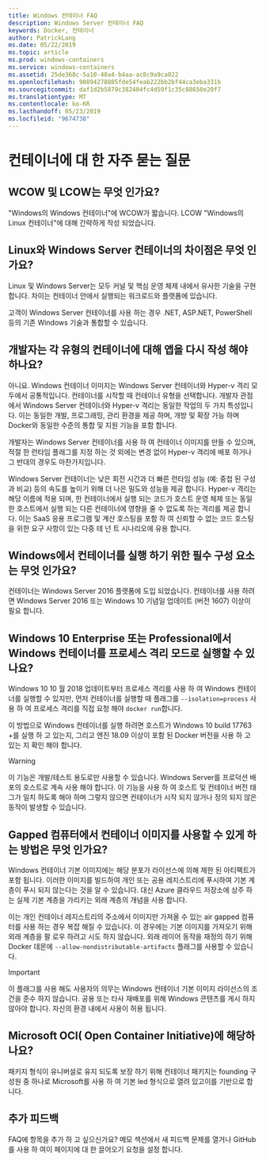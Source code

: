 ```yaml
---
title: Windows 컨테이너 FAQ
description: Windows Server 컨테이너 FAQ
keywords: Docker, 컨테이너
author: PatrickLang
ms.date: 05/22/2019
ms.topic: article
ms.prod: windows-containers
ms.service: windows-containers
ms.assetid: 25de368c-5a10-40a4-b4aa-ac8c9a9ca022
ms.openlocfilehash: 90894278885fde54feab222bb2bf44ca3eba331b
ms.sourcegitcommit: daf1d2b5879c382404fc4d59f1c35c88650e20f7
ms.translationtype: MT
ms.contentlocale: ko-KR
ms.lasthandoff: 05/23/2019
ms.locfileid: "9674738"
---
```

# <a name="frequently-asked-questions-about-containers"></a>컨테이너에 대 한 자주 묻는 질문

## <a name="what-are-wcow-and-lcow"></a>WCOW 및 LCOW는 무엇 인가요?

"Windows의 Windows 컨테이너"에 WCOW가 짧습니다. LCOW "Windows의 Linux 컨테이너"에 대해 간략하게 작성 되었습니다.

## <a name="whats-the-difference-between-linux-and-windows-server-containers"></a>Linux와 Windows Server 컨테이너의 차이점은 무엇 인가요?

Linux 및 Windows Server는 모두 커널 및 핵심 운영 체제 내에서 유사한 기술을 구현 합니다. 차이는 컨테이너 안에서 실행되는 워크로드와 플랫폼에 있습니다.  

고객이 Windows Server 컨테이너를 사용 하는 경우 .NET, ASP.NET, PowerShell 등의 기존 Windows 기술과 통합할 수 있습니다.

## <a name="as-a-developer-do-i-have-to-rewrite-my-app-for-each-type-of-container"></a>개발자는 각 유형의 컨테이너에 대해 앱을 다시 작성 해야 하나요?

아니요. Windows 컨테이너 이미지는 Windows Server 컨테이너와 Hyper-v 격리 모두에서 공통적입니다. 컨테이너를 시작할 때 컨테이너 유형을 선택합니다. 개발자 관점에서 Windows Server 컨테이너와 Hyper-v 격리는 동일한 작업의 두 가지 특성입니다. 이는 동일한 개발, 프로그래밍, 관리 환경을 제공 하며, 개방 및 확장 가능 하며 Docker와 동일한 수준의 통합 및 지원 기능을 포함 합니다.

개발자는 Windows Server 컨테이너를 사용 하 여 컨테이너 이미지를 만들 수 있으며, 적절 한 런타임 플래그를 지정 하는 것 외에는 변경 없이 Hyper-v 격리에 배포 하거나 그 반대의 경우도 마찬가지입니다.

Windows Server 컨테이너는 낮은 회전 시간과 더 빠른 런타임 성능 (예: 중첩 된 구성과 비교) 등의 속도를 높이기 위해 더 나은 밀도와 성능을 제공 합니다. Hyper-v 격리는 해당 이름에 적용 되며, 한 컨테이너에서 실행 되는 코드가 호스트 운영 체제 또는 동일한 호스트에서 실행 되는 다른 컨테이너에 영향을 줄 수 없도록 하는 격리를 제공 합니다. 이는 SaaS 응용 프로그램 및 계산 호스팅을 포함 하 여 신뢰할 수 없는 코드 호스팅을 위한 요구 사항이 있는 다중 테 넌 트 시나리오에 유용 합니다.

## <a name="what-are-the-prerequisites-for-running-containers-on-windows"></a>Windows에서 컨테이너를 실행 하기 위한 필수 구성 요소는 무엇 인가요?

컨테이너는 Windows Server 2016 플랫폼에 도입 되었습니다. 컨테이너를 사용 하려면 Windows Server 2016 또는 Windows 10 기념일 업데이트 (버전 1607) 이상이 필요 합니다.

## <a name="can-i-run-windows-containers-in-process-isolated-mode-on-windows-10-enterprise-or-professional"></a>Windows 10 Enterprise 또는 Professional에서 Windows 컨테이너를 프로세스 격리 모드로 실행할 수 있나요?

Windows 10 10 월 2018 업데이트부터 프로세스 격리를 사용 하 여 Windows 컨테이너를 실행할 수 있지만, 먼저 컨테이너를 실행할 때 플래그를 `--isolation=process` 사용 하 여 프로세스 격리를 직접 요청 해야 `docker run`합니다.

이 방법으로 Windows 컨테이너를 실행 하려면 호스트가 Windows 10 build 17763 +를 실행 하 고 있는지, 그리고 엔진 18.09 이상이 포함 된 Docker 버전을 사용 하 고 있는 지 확인 해야 합니다.

> [!WARNING]
> 이 기능은 개발/테스트 용도로만 사용할 수 있습니다. Windows Server를 프로덕션 배포의 호스트로 계속 사용 해야 합니다. 이 기능을 사용 하 여 호스트 및 컨테이너 버전 태그가 일치 하도록 해야 하며 그렇지 않으면 컨테이너가 시작 되지 않거나 정의 되지 않은 동작이 발생할 수 있습니다.

## <a name="how-do-i-make-my-container-images-available-on-air-gapped-machines"></a>Gapped 컴퓨터에서 컨테이너 이미지를 사용할 수 있게 하는 방법은 무엇 인가요?

Windows 컨테이너 기본 이미지에는 해당 분포가 라이선스에 의해 제한 된 아티팩트가 포함 됩니다. 이러한 이미지를 빌드하여 개인 또는 공용 레지스트리에 푸시하여 기본 계층이 푸시 되지 않는다는 것을 알 수 있습니다. 대신 Azure 클라우드 저장소에 상주 하는 실제 기본 계층을 가리키는 외래 계층의 개념을 사용 합니다.

이는 개인 컨테이너 레지스트리의 주소에서 이미지만 가져올 수 있는 air gapped 컴퓨터를 사용 하는 경우 복잡 해질 수 있습니다. 이 경우에는 기본 이미지를 가져오기 위해 외래 계층을 팔 로우 하려고 시도 하지 않습니다. 외래 레이어 동작을 재정의 하기 위해 Docker 데몬에 `--allow-nondistributable-artifacts` 플래그를 사용할 수 있습니다.

> [!IMPORTANT]
> 이 플래그를 사용 해도 사용자의 의무는 Windows 컨테이너 기본 이미지 라이선스의 조건을 준수 하지 않습니다. 공용 또는 타사 재배포를 위해 Windows 콘텐츠를 게시 하지 않아야 합니다. 자신의 환경 내에서 사용이 허용 됩니다.

## <a name="is-microsoft-participating-in-the-open-container-initiative-oci"></a>Microsoft OCI( Open Container Initiative)에 해당하나요?

패키지 형식이 유니버설로 유지 되도록 보장 하기 위해 컨테이너 패키지는 founding 구성원 중 하나로 Microsoft를 사용 하 여 기본 led 형식으로 열려 있고이를 기반으로 합니다.

## <a name="additional-feedback"></a>추가 피드백

FAQ에 항목을 추가 하 고 싶으신가요? 메모 섹션에서 새 피드백 문제를 열거나 GitHub를 사용 하 여이 페이지에 대 한 끌어오기 요청을 설정 합니다.
